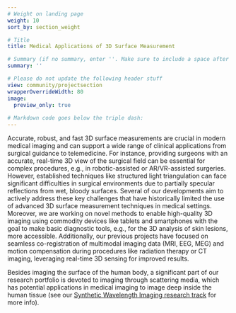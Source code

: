 ```yaml
---
# Weight on landing page
weight: 10
sort_by: section_weight

# Title
title: Medical Applications of 3D Surface Measurement

# Summary (if no summary, enter ''. Make sure to include a space after the colon.)
summary: ''

# Please do not update the following header stuff
view: community/projectsection
wrapperOverrideWidth: 80
image:
  preview_only: true
  
# Markdown code goes below the triple dash:
---
```

Accurate, robust, and fast 3D surface measurements are crucial in modern medical imaging and can support a wide range of clinical applications from surgical guidance to telemedicine. For instance, providing surgeons with an accurate, real-time 3D view of the surgical field can be essential for complex procedures, e.g., in robotic-assisted or AR/VR-assisted surgeries. However, established techniques like structured light triangulation can face significant difficulties in surgical environments due to partially specular reflections from wet, bloody surfaces. Several of our developments aim to actively address these key challenges that have historically limited the use of advanced 3D surface measurement techniques in medical settings. Moreover, we are working on novel methods to enable high-quality 3D imaging using commodity devices like tablets and smartphones with the goal to make basic diagnostic tools, e.g., for the 3D analysis of skin lesions, more accessible. Additionally, our previous projects have focused on seamless co-registration of multimodal imaging data (MRI, EEG, MEG) and motion compensation during procedures like radiation therapy or CT imaging, leveraging real-time 3D sensing for improved results. 

Besides imaging the surface of the human body, a significant part of our research portfolio is devoted to imaging through scattering media, which has potential applications in medical imaging to image deep inside the human tissue (see our [Synthetic Wavelength Imaging research track](/projects/SWH_Imaging_Through_Scattering) for more info).